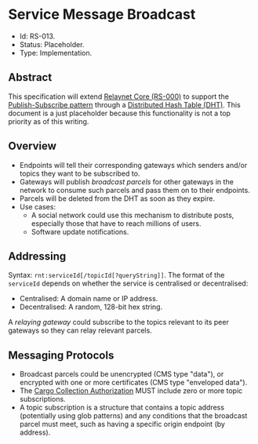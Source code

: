 # Service Message Broadcast

- Id: RS-013.
- Status: Placeholder.
- Type: Implementation.

## Abstract

This specification will extend [Relaynet Core (RS-000)](rs000-core.md) to support the [Publish-Subscribe pattern](https://www.enterpriseintegrationpatterns.com/patterns/messaging/PublishSubscribeChannel.html) through a [Distributed Hash Table (DHT)](https://en.wikipedia.org/wiki/Distributed_hash_table). This document is a just placeholder because this functionality is not a top priority as of this writing.

## Overview

- Endpoints will tell their corresponding gateways which senders and/or topics they want to be subscribed to.
- Gateways will publish _broadcast parcels_ for other gateways in the network to consume such parcels and pass them on to their endpoints.
- Parcels will be deleted from the DHT as soon as they expire.
- Use cases:
  - A social network could use this mechanism to distribute posts, especially those that have to reach millions of users.
  - Software update notifications.

## Addressing

Syntax: `rnt:serviceId[/topicId[?queryString]]`. The format of the `serviceId` depends on whether the service is centralised or decentralised:

- Centralised: A domain name or IP address.
- Decentralised: A random, 128-bit hex string.

A _relaying gateway_ could subscribe to the topics relevant to its peer gateways so they can relay relevant parcels.

## Messaging Protocols

- Broadcast parcels could be unencrypted (CMS type "data"), or encrypted with one or more certificates (CMS type "enveloped data").
- The [Cargo Collection Authorization](rs000-core.md#cargo-collection-authorization-cca) MUST include zero or more topic subscriptions.
- A topic subscription is a structure that contains a topic address (potentially using glob patterns) and any conditions that the broadcast parcel must meet, such as having a specific origin endpoint (by address).
